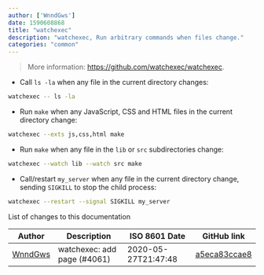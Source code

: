 ```yaml
---
author: ['WnndGws']
date: 1590608868
title: "watchexec"
description: "watchexec, Run arbitrary commands when files change."
categories: "common"
---
```

> More information: <https://github.com/watchexec/watchexec>.

- Call `ls -la` when any file in the current directory changes:

```bash
watchexec -- ls -la
```

- Run `make` when any JavaScript, CSS and HTML files in the current directory change:

```bash
watchexec --exts js,css,html make
```

- Run `make` when any file in the `lib` or `src` subdirectories change:

```bash
watchexec --watch lib --watch src make
```

- Call/restart `my_server` when any file in the current directory change, sending `SIGKILL` to stop the child process:

```bash
watchexec --restart --signal SIGKILL my_server
```
List of changes to this documentation


Author | Description | ISO 8601 Date | GitHub link
------|-----|-----|-----
[WnndGws](mailto:WnndGws@users.noreply.github.com) | watchexec: add page (#4061) | 2020-05-27T21:47:48 | [a5eca83ccae8](https://github.com/tldr-pages/tldr/commit/a5eca83ccae8cbd3412a43b742e3e73e0c20de0e)

